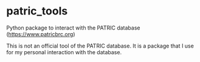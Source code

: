 # patric_tools
Python package to interact with the PATRIC database (https://www.patricbrc.org)

This is not an official tool of the PATRIC database. It is a package that I use for my personal interaction with the database.
